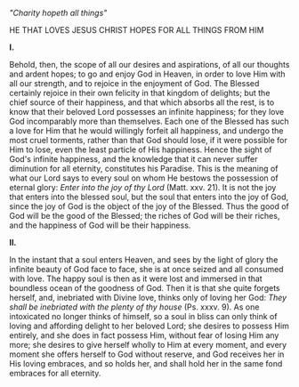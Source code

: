 
*\"Charity hopeth all things\"*

HE THAT LOVES JESUS CHRIST HOPES FOR ALL THINGS FROM HIM

**I\.**

Behold, then, the scope of all our desires and aspirations, of all our thoughts and ardent hopes; to go and enjoy God in Heaven, in order to love Him with all our strength, and to rejoice in the enjoyment of God. The Blessed certainly rejoice in their own felicity in that kingdom of delights; but the chief source of their happiness, and that which absorbs all the rest, is to know that their beloved Lord possesses an infinite happiness; for they love God incomparably more than themselves. Each one of the Blessed has such a love for Him that he would willingly forfeit all happiness, and undergo the most cruel torments, rather than that God should lose, if it were possible for Him to lose, even the least particle of His happiness. Hence the sight of God\'s infinite happiness, and the knowledge that it can never suffer diminution for all eternity, constitutes his Paradise. This is the meaning of what our Lord says to every soul on whom He bestows the possession of eternal glory: *Enter into the joy of thy Lord* (Matt. xxv. 21). It is not the joy that enters into the blessed soul, but the soul that enters into the joy of God, since the joy of God is the object of the joy of the Blessed. Thus the good of God will be the good of the Blessed; the riches of God will be their riches, and the happiness of God will be their happiness.

**II\.**

In the instant that a soul enters Heaven, and sees by the light of glory the infinite beauty of God face to face, she is at once seized and all consumed with love. The happy soul is then as it were lost and immersed in that boundless ocean of the goodness of God. Then it is that she quite forgets herself, and, inebriated with Divine love, thinks only of loving her God: *They shall be inebriated with the plenty of thy house* (Ps. xxxv. 9). As one intoxicated no longer thinks of himself, so a soul in bliss can only think of loving and affording delight to her beloved Lord; she desires to possess Him entirely, and she does in fact possess Him, without fear of losing Him any more; she desires to give herself wholly to Him at every moment, and every moment she offers herself to God without reserve, and God receives her in His loving embraces, and so holds her, and shall hold her in the same fond embraces for all eternity.

